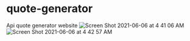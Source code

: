 # quote-generator
Api quote generator website
![Screen Shot 2021-06-06 at 4 41 06 AM](https://user-images.githubusercontent.com/83928646/120919928-dca7d700-c681-11eb-8ca5-9564cc1973d2.png)
![Screen Shot 2021-06-06 at 4 42 57 AM](https://user-images.githubusercontent.com/83928646/120919950-e0d3f480-c681-11eb-9534-451a1d5c644c.png)
